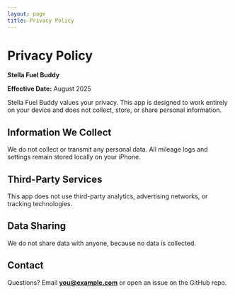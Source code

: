 ```yaml
---
layout: page
title: Privacy Policy
---
```


# Privacy Policy
**Stella Fuel Buddy**

**Effective Date:** August 2025

Stella Fuel Buddy values your privacy. This app is designed to work entirely on your device and does not collect, store, or share personal information.

## Information We Collect
We do not collect or transmit any personal data. All mileage logs and settings remain stored locally on your iPhone.

## Third-Party Services
This app does not use third-party analytics, advertising networks, or tracking technologies.

## Data Sharing
We do not share data with anyone, because no data is collected.

## Contact
Questions? Email **you@example.com** or open an issue on the GitHub repo.
